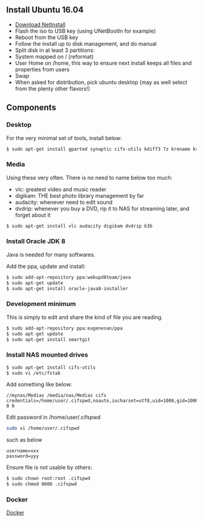 
## Install Ubuntu 16.04

* [Download NetInstall](http://archive.ubuntu.com/ubuntu/dists/xenial-updates/main/installer-amd64/current/images/netboot/mini.iso)
* Flash the iso to USB key (using UNetBootIn for example)
* Reboot from the USB key
* Follow the install up to disk management, and do manual
 * Split disk in at least 3 partitions:
  * System mapped on / (reformat)
  * User Home on /home, this way to ensure next install keeps all files and properties from users
  * Swap
 * When asked for distribution, pick ubuntu desktop (may as well select from the plenty other flavors!)

## Components

### Desktop

For the very minimal set of tools, install below:

```bash
$ sudo apt-get install gparted synaptic cifs-utils kdiff3 7z krename krusader
```

### Media

Using these very often. There is no need to name below too much:
- vlc: greatest video and music reader
- digikam: THE best photo library management by far
- audacity: whenever need to edit sound
- dvdrip: whenever you buy a DVD, rip it to NAS for streaming later, and forget about it

```bash
$ sudo apt-get install vlc audacity digikam dvdrip k3b
```

### Install Oracle JDK 8

Java is needed for many softwares.

Add the ppa, update and install:
```bash
$ sudo add-apt-repository ppa:webupd8team/java
$ sudo apt-get update
$ sudo apt-get install oracle-java8-installer
```

### Development minimum

This is simply to edit and share the kind of file you are reading.

```bash
$ sudo add-apt-repository ppa:eugenesan/ppa
$ sudo apt-get update
$ sudo apt-get install smartgit
```

### Install NAS mounted drives

```bash
$ sudo apt-get install cifs-utils
$ sudo vi /etc/fstab
```

Add something like below:

```shell
//mynas/Medias /media/nas/Medias cifs credentials=/home/user/.cifspwd,noauto,iocharset=utf8,uid=1000,gid=1000,sec=ntlm 0 0
```

Edit password in /home/user/.cifspwd

```bash
sudo vi /home/user/.cifspwd
```

such as below
```shell
username=xxx
password=yyy
```

Ensure file is not usable by others:

```bash
$ sudo chown root:root .cifspwd
$ sudo chmod 0600 .cifspwd
```

### Docker

[Docker](https://docs.docker.com/engine/installation/linux/ubuntulinux/)


